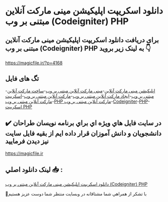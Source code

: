 # دانلود اسکریپت اپلیکیشن مینی مارکت آنلاین مبتنی بر وب (Codeigniter) PHP

## برای دریافت دانلود اسکریپت اپلیکیشن مینی مارکت آنلاین مبتنی بر وب (Codeigniter) PHP به لینک زیر بروید 👇

https://magicfile.ir/?p=4168

## تگ های فایل

-[اپلیکیشن مینی مارکت آنلاین](https://magicfile.ir/product/%d8%a7%d8%b3%da%a9%d8%b1%db%8c%d9%be%d8%aa-%d8%a7%d9%be%d9%84%db%8c%da%a9%db%8c%d8%b4%d9%86-%d9%85%db%8c%d9%86%db%8c-%d9%85%d8%a7%d8%b1%da%a9%d8%aa-%d8%a2%d9%86%d9%84%d8%a7%db%8c%d9%86-%d9%85%d8%a8%d8%aa%d9%86%db%8c-%d8%a8%d8%b1-%d9%88%d8%a8-codeigniter-php/)-[مینی مارکت آنلاین مبتنی بر وب](https://magicfile.ir/product/%d8%a7%d8%b3%da%a9%d8%b1%db%8c%d9%be%d8%aa-%d8%a7%d9%be%d9%84%db%8c%da%a9%db%8c%d8%b4%d9%86-%d9%85%db%8c%d9%86%db%8c-%d9%85%d8%a7%d8%b1%da%a9%d8%aa-%d8%a2%d9%86%d9%84%d8%a7%db%8c%d9%86-%d9%85%d8%a8%d8%aa%d9%86%db%8c-%d8%a8%d8%b1-%d9%88%d8%a8-codeigniter-php/)-[ساخت مارکت آنلاین مبتنی بر وب](https://magicfile.ir/product/%d8%a7%d8%b3%da%a9%d8%b1%db%8c%d9%be%d8%aa-%d8%a7%d9%be%d9%84%db%8c%da%a9%db%8c%d8%b4%d9%86-%d9%85%db%8c%d9%86%db%8c-%d9%85%d8%a7%d8%b1%da%a9%d8%aa-%d8%a2%d9%86%d9%84%d8%a7%db%8c%d9%86-%d9%85%d8%a8%d8%aa%d9%86%db%8c-%d8%a8%d8%b1-%d9%88%d8%a8-codeigniter-php/)-[ایجاد مارکت آنلاین مبتنی بر وب](https://magicfile.ir/product/%d8%a7%d8%b3%da%a9%d8%b1%db%8c%d9%be%d8%aa-%d8%a7%d9%be%d9%84%db%8c%da%a9%db%8c%d8%b4%d9%86-%d9%85%db%8c%d9%86%db%8c-%d9%85%d8%a7%d8%b1%da%a9%d8%aa-%d8%a2%d9%86%d9%84%d8%a7%db%8c%d9%86-%d9%85%d8%a8%d8%aa%d9%86%db%8c-%d8%a8%d8%b1-%d9%88%d8%a8-codeigniter-php/)-[مارکت آنلاین مبتنی بر وب](https://magicfile.ir/product/%d8%a7%d8%b3%da%a9%d8%b1%db%8c%d9%be%d8%aa-%d8%a7%d9%be%d9%84%db%8c%da%a9%db%8c%d8%b4%d9%86-%d9%85%db%8c%d9%86%db%8c-%d9%85%d8%a7%d8%b1%da%a9%d8%aa-%d8%a2%d9%86%d9%84%d8%a7%db%8c%d9%86-%d9%85%d8%a8%d8%aa%d9%86%db%8c-%d8%a8%d8%b1-%d9%88%d8%a8-codeigniter-php/)-[اسکریپت مارکت آنلاین مبتنی بر وب](https://magicfile.ir/product/%d8%a7%d8%b3%da%a9%d8%b1%db%8c%d9%be%d8%aa-%d8%a7%d9%be%d9%84%db%8c%da%a9%db%8c%d8%b4%d9%86-%d9%85%db%8c%d9%86%db%8c-%d9%85%d8%a7%d8%b1%da%a9%d8%aa-%d8%a2%d9%86%d9%84%d8%a7%db%8c%d9%86-%d9%85%d8%a8%d8%aa%d9%86%db%8c-%d8%a8%d8%b1-%d9%88%d8%a8-codeigniter-php/)-[PHP مارکت آنلاین مبتنی بر وب](https://magicfile.ir/product/%d8%a7%d8%b3%da%a9%d8%b1%db%8c%d9%be%d8%aa-%d8%a7%d9%be%d9%84%db%8c%da%a9%db%8c%d8%b4%d9%86-%d9%85%db%8c%d9%86%db%8c-%d9%85%d8%a7%d8%b1%da%a9%d8%aa-%d8%a2%d9%86%d9%84%d8%a7%db%8c%d9%86-%d9%85%d8%a8%d8%aa%d9%86%db%8c-%d8%a8%d8%b1-%d9%88%d8%a8-codeigniter-php/)-[Codeigniter](https://magicfile.ir/product/%d8%a7%d8%b3%da%a9%d8%b1%db%8c%d9%be%d8%aa-%d8%a7%d9%be%d9%84%db%8c%da%a9%db%8c%d8%b4%d9%86-%d9%85%db%8c%d9%86%db%8c-%d9%85%d8%a7%d8%b1%da%a9%d8%aa-%d8%a2%d9%86%d9%84%d8%a7%db%8c%d9%86-%d9%85%d8%a8%d8%aa%d9%86%db%8c-%d8%a8%d8%b1-%d9%88%d8%a8-codeigniter-php/)-[PHP](https://magicfile.ir/product/%d8%a7%d8%b3%da%a9%d8%b1%db%8c%d9%be%d8%aa-%d8%a7%d9%be%d9%84%db%8c%da%a9%db%8c%d8%b4%d9%86-%d9%85%db%8c%d9%86%db%8c-%d9%85%d8%a7%d8%b1%da%a9%d8%aa-%d8%a2%d9%86%d9%84%d8%a7%db%8c%d9%86-%d9%85%d8%a8%d8%aa%d9%86%db%8c-%d8%a8%d8%b1-%d9%88%d8%a8-codeigniter-php/)-[اسکریپت PHP](https://magicfile.ir/product/%d8%a7%d8%b3%da%a9%d8%b1%db%8c%d9%be%d8%aa-%d8%a7%d9%be%d9%84%db%8c%da%a9%db%8c%d8%b4%d9%86-%d9%85%db%8c%d9%86%db%8c-%d9%85%d8%a7%d8%b1%da%a9%d8%aa-%d8%a2%d9%86%d9%84%d8%a7%db%8c%d9%86-%d9%85%d8%a8%d8%aa%d9%86%db%8c-%d8%a8%d8%b1-%d9%88%d8%a8-codeigniter-php/)

## ✔️ در سايت فايل هاي ويژه اي براي برنامه نويسان طراحان دانشجويان و دانش آموزان قرار داده ايم از بقيه فايل سايت نيز ديدن فرماييد

https://magicfile.ir


## لينک دانلود اصلي 📥 :

[دانلود اسکریپت اپلیکیشن مینی مارکت آنلاین مبتنی بر وب (Codeigniter) PHP](https://magicfile.ir/product/%d8%a7%d8%b3%da%a9%d8%b1%db%8c%d9%be%d8%aa-%d8%a7%d9%be%d9%84%db%8c%da%a9%db%8c%d8%b4%d9%86-%d9%85%db%8c%d9%86%db%8c-%d9%85%d8%a7%d8%b1%da%a9%d8%aa-%d8%a2%d9%86%d9%84%d8%a7%db%8c%d9%86-%d9%85%d8%a8%d8%aa%d9%86%db%8c-%d8%a8%d8%b1-%d9%88%d8%a8-codeigniter-php/) 


🙏با تشکر از همراهي شما مشتاقانه در وبسایت منتظر شما دوست عزیز هستیم

